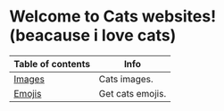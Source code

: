 # Welcome to Cats websites! (beacause i love cats)

 
| Table of contents | Info          |
| ------- | ------------------ |
| [Images](pages/images.md)  | Cats images. |
| [Emojis]()   | Get cats emojis.             |
